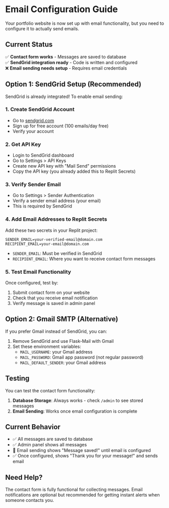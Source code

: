 # Email Configuration Guide

Your portfolio website is now set up with email functionality, but you need to configure it to actually send emails.

## Current Status
✅ **Contact form works** - Messages are saved to database  
✅ **SendGrid integration ready** - Code is written and configured  
❌ **Email sending needs setup** - Requires email credentials  

## Option 1: SendGrid Setup (Recommended)

SendGrid is already integrated! To enable email sending:

### 1. Create SendGrid Account
- Go to [sendgrid.com](https://sendgrid.com)
- Sign up for free account (100 emails/day free)
- Verify your account

### 2. Get API Key
- Login to SendGrid dashboard
- Go to Settings > API Keys
- Create new API key with "Mail Send" permissions
- Copy the API key (you already added this to Replit Secrets)

### 3. Verify Sender Email
- Go to Settings > Sender Authentication
- Verify a sender email address (your email)
- This is required by SendGrid

### 4. Add Email Addresses to Replit Secrets
Add these two secrets in your Replit project:

```
SENDER_EMAIL=your-verified-email@domain.com
RECIPIENT_EMAIL=your-email@domain.com
```

- `SENDER_EMAIL`: Must be verified in SendGrid
- `RECIPIENT_EMAIL`: Where you want to receive contact form messages

### 5. Test Email Functionality
Once configured, test by:
1. Submit contact form on your website
2. Check that you receive email notification
3. Verify message is saved in admin panel

## Option 2: Gmail SMTP (Alternative)

If you prefer Gmail instead of SendGrid, you can:

1. Remove SendGrid and use Flask-Mail with Gmail
2. Set these environment variables:
   - `MAIL_USERNAME`: your Gmail address
   - `MAIL_PASSWORD`: Gmail app password (not regular password)
   - `MAIL_DEFAULT_SENDER`: your Gmail address

## Testing

You can test the contact form functionality:

1. **Database Storage**: Always works - check `/admin` to see stored messages
2. **Email Sending**: Works once email configuration is complete

## Current Behavior

- ✅ All messages are saved to database
- ✅ Admin panel shows all messages
- 🔄 Email sending shows "Message saved!" until email is configured
- ✅ Once configured, shows "Thank you for your message!" and sends email

## Need Help?

The contact form is fully functional for collecting messages. Email notifications are optional but recommended for getting instant alerts when someone contacts you.